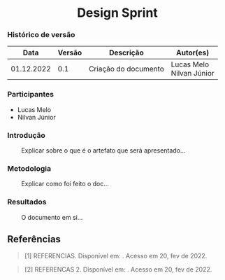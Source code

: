 # <center> Design Sprint


### Histórico de versão<br>

|Data | Versão | Descrição | Autor(es)|
| -- | -- | -- | -- |
| 01.12.2022 | 0.1 | Criação do documento | Lucas Melo <br>Nilvan Júnior|

### Participantes

* Lucas Melo
* Nilvan Júnior


### Introdução
<p align="justify">&emsp;&emsp;
    Explicar sobre o que é o artefato que será apresentado...
</p>


### Metodologia
<p align="justify">&emsp;&emsp; 
    Explicar como foi feito o doc...
</p>

### Resultados
<p align="justify">&emsp;&emsp;
    O documento em si...
</p>


## Referências

> [1] REFERENCIAS. Disponível em: <link>. Acesso em 20, fev de 2022.

> [2] REFERENCAS 2. Disponível em: <link>. Acesso em 20, fev de 2022.